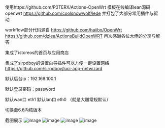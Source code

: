 使用https://github.com/P3TERX/Actions-OpenWrt 模板在线编译lean源码openwrt https://github.com/coolsnowwolf/lede 并打包了大部分常用插件与驱动


workflow部分代码源自
https://github.com/haiibo/OpenWrt
https://github.com/dzlea/ActionsBuildOpenWRT
再次感谢各位大佬的分享与解答


集成了istoreos的首页与应用商店

集成了sirpdboy的设置向导插件可以方便一键设置网络 https://github.com/sirpdboy/luci-app-netwizard

默认后台ip：192.168.100.1

默认登录密码：password

默认wan口 eth1 默认lan口 eth0 （就是大雕常规默认）

切换至6.6内核版本 

截图展示
![image](https://github.com/Eircodong/openwrt-x86/assets/59461660/bc2d284d-e791-46f5-bf73-a738454729a9)
![image](https://github.com/Eircodong/openwrt-x86/assets/59461660/1d5137ad-7137-43f3-a44c-2260117b0dfe)
![image](https://github.com/Eircodong/openwrt-x86/assets/59461660/6bf269c2-02c3-472b-8772-370d96f8b05f)
![image](https://github.com/Eircodong/openwrt-x86/assets/59461660/5609c037-c5ec-428d-9b6d-ea26887526bf)
